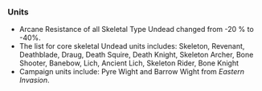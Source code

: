 ### Units
   * Arcane Resistance of all Skeletal Type Undead changed from -20 % to -40%.
   * The list for core skeletal Undead units includes: Skeleton, Revenant, Deathblade, Draug, Death Squire, Death Knight, Skeleton Archer, Bone Shooter, Banebow, Lich, Ancient Lich, Skeleton Rider, Bone Knight
   * Campaign units include: Pyre Wight and Barrow Wight from *Eastern Invasion*.